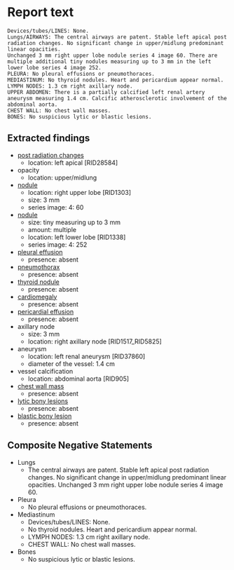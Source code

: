 # Report text

```text
Devices/tubes/LINES: None.
Lungs/AIRWAYS: The central airways are patent. Stable left apical post radiation changes. No significant change in upper/midlung predominant linear opacities.
Unchanged 3 mm right upper lobe nodule series 4 image 60. There are multiple additional tiny nodules measuring up to 3 mm in the left lower lobe series 4 image 252.
PLEURA: No pleural effusions or pneumothoraces.
MEDIASTINUM: No thyroid nodules. Heart and pericardium appear normal.
LYMPH NODES: 1.3 cm right axillary node.
UPPER ABDOMEN: There is a partially calcified left renal artery aneurysm measuring 1.4 cm. Calcific atherosclerotic involvement of the abdominal aorta.
CHEST WALL: No chest wall masses.
BONES: No suspicious lytic or blastic lesions.
```

## Extracted findings

- [post radiation changes](../../definitions/nuance/post-radiation_pulmonary_changes.json)
  - location: left apical \[RID28584\]
- opacity
  - location: upper/midlung
- [nodule](../../definitions/hood/adrenal-nodule.json)
  - location: right upper lobe \[RID1303\]
  - size: 3 mm
  - series image: 4: 60
- [nodule](../../definitions/hood/adrenal-nodule.json)
  - size: tiny measuring up to 3 mm
  - amount: multiple
  - location: left lower lobe \[RID1338\]
  - series image: 4: 252
- [pleural effusion](../../definitions/hood/pleural-effusion.json)
  - presence: absent
- [pneumothorax](../../definitions/hood/pneumothorax.json)
  - presence: absent
- [thyroid nodule](../../definitions/hood/thyroid_nodule.cde.json)
  - presence: absent
- [cardiomegaly](../../definitions/upmedic/Cardiomegaly.cde.md)
  - presence: absent
- [pericardial effusion](../../definitions/hood/pericardial-effusion.json)
  - presence: absent
- axillary node
  - size: 3 mm
  - location: right axillary node \[RID1517_RID5825\]
- aneurysm
  - location: left renal aneurysm \[RID37860\]
  - diameter of the vessel: 1.4 cm
- vessel calcification
  - location: abdominal aorta \[RID905\]
- [chest wall mass](../../definitions/nuance/chest_wall_mass.json)  
  - presence: absent
- [lytic bony lesions](../../definitions/hood/lytic-lesion.md)
  - presence: absent
- [blastic bony lesion](../../definitions/hood/sclerotic-lesion.md)
  - presence: absent

## Composite Negative Statements

- Lungs
  - The central airways are patent. Stable left apical post radiation changes. No significant change in upper/midlung predominant linear opacities. Unchanged 3 mm right upper lobe nodule series 4 image 60.
- Pleura
  - No pleural effusions or pneumothoraces.
- Mediastinum
  - Devices/tubes/LINES: None.
  - No thyroid nodules. Heart and pericardium appear normal.
  - LYMPH NODES: 1.3 cm right axillary node.
  - CHEST WALL: No chest wall masses.
- Bones
  - No suspicious lytic or blastic lesions.
